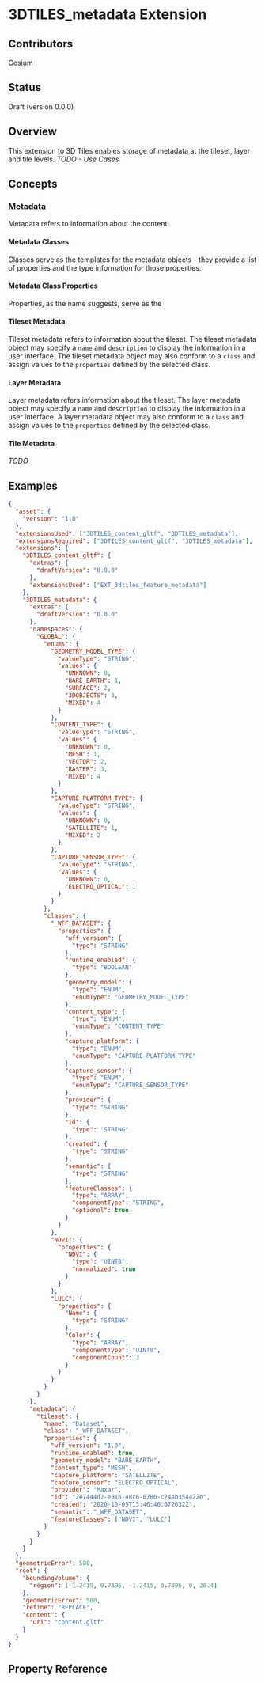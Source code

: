 # 3DTILES_metadata Extension

## Contributors

Cesium

## Status

Draft (version 0.0.0)

## Overview

This extension to 3D Tiles enables storage of metadata at the tileset, layer and tile levels. *TODO - Use Cases*

## Concepts



### Metadata

Metadata refers to information about the content.


#### Metadata Classes

Classes serve as the templates for the metadata objects - they provide a list of properties and the type information for those properties.

#### Metadata Class Properties

Properties, as the name suggests, serve as the 

#### Tileset Metadata

Tileset metadata refers to information about the tileset. The tileset metadata object may specify a `name` and `description` to display the information in a user interface. The tileset metadata object may also conform to a `class` and assign values to the `properties` defined by the selected class.

#### Layer Metadata

Layer metadata refers information about the tileset. The layer metadata object may specify a `name` and `description` to display the information in a user interface. A layer metadata object may also conform to a `class` and assign values to the `properties` defined by the selected class.

#### Tile Metadata

*TODO*

## Examples

```json
{
  "asset": {
    "version": "1.0"
  },
  "extensionsUsed": ["3DTILES_content_gltf", "3DTILES_metadata"],
  "extensionsRequired": ["3DTILES_content_gltf", "3DTILES_metadata"],
  "extensions": {
    "3DTILES_content_gltf": {
      "extras": {
        "draftVersion": "0.0.0"
      },
      "extensionsUsed": ["EXT_3dtiles_feature_metadata"]
    },
    "3DTILES_metadata": {
      "extras": {
        "draftVersion": "0.0.0"
      },
      "namespaces": {
        "GLOBAL": {
          "enums": {
            "GEOMETRY_MODEL_TYPE": {
              "valueType": "STRING",
              "values": {
                "UNKNOWN": 0,
                "BARE_EARTH": 1,
                "SURFACE": 2,
                "3DOBJECTS": 3,
                "MIXED": 4
              }
            },
            "CONTENT_TYPE": {
              "valueType": "STRING",
              "values": {
                "UNKNOWN": 0,
                "MESH": 1,
                "VECTOR": 2,
                "RASTER": 3,
                "MIXED": 4
              }
            },
            "CAPTURE_PLATFORM_TYPE": {
              "valueType": "STRING",
              "values": {
                "UNKNOWN": 0,
                "SATELLITE": 1,
                "MIXED": 2
              }
            },
            "CAPTURE_SENSOR_TYPE": {
              "valueType": "STRING",
              "values": {
                "UNKNOWN": 0,
                "ELECTRO_OPTICAL": 1
              }
            }
          },
          "classes": {
            "_WFF_DATASET": {
              "properties": {
                "wff_version": {
                  "type": "STRING"
                },
                "runtime_enabled": {
                  "type": "BOOLEAN"
                },
                "geometry_model": {
                  "type": "ENUM",
                  "enumType": "GEOMETRY_MODEL_TYPE"
                },
                "content_type": {
                  "type": "ENUM",
                  "enumType": "CONTENT_TYPE"
                },
                "capture_platform": {
                  "type": "ENUM",
                  "enumType": "CAPTURE_PLATFORM_TYPE"
                },
                "capture_sensor": {
                  "type": "ENUM",
                  "enumType": "CAPTURE_SENSOR_TYPE"
                },
                "provider": {
                  "type": "STRING"
                },
                "id": {
                  "type": "STRING"
                },
                "created": {
                  "type": "STRING"
                },
                "semantic": {
                  "type": "STRING"
                },
                "featureClasses": {
                  "type": "ARRAY",
                  "componentType": "STRING",
                  "optional": true
                }
              }
            },
            "NDVI": {
              "properties": {
                "NDVI": {
                  "type": "UINT8",
                  "normalized": true
                }
              }
            },
            "LULC": {
              "properties": {
                "Name": {
                  "type": "STRING"
                },
                "Color": {
                  "type": "ARRAY",
                  "componentType": "UINT8",
                  "componentCount": 3
                }
              }
            }
          }
        }
      },
      "metadata": {
        "tileset": {
          "name": "Dataset",
          "class": "_WFF_DATASET",
          "properties": {
            "wff_version": "1.0",
            "runtime_enabled": true,
            "geometry_model": "BARE_EARTH",
            "content_type": "MESH",
            "capture_platform": "SATELLITE",
            "capture_sensor": "ELECTRO_OPTICAL",
            "provider": "Maxar",
            "id": "2e7444d7-e816-48c6-8786-c24ab354422e",
            "created": "2020-10-05T13:46:46.672632Z",
            "semantic": "_WFF_DATASET",
            "featureClasses": ["NDVI", "LULC"]
          }
        }
      }
    }
  },
  "geometricError": 500,
  "root": {
    "boundingVolume": {
      "region": [-1.2419, 0.7395, -1.2415, 0.7396, 0, 20.4]
    },
    "geometricError": 500,
    "refine": "REPLACE",
    "content": {
      "uri": "content.gltf"
    }
  }
}

```


## Property Reference